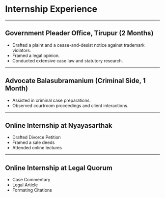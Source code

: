 # Internship Experience  

---

## Government Pleader Office, Tirupur (2 Months)  
- Drafted a plaint and a cease-and-desist notice against trademark violators.  
- Framed a legal opinion.  
- Conducted extensive case law and statutory research.  

---

## Advocate Balasubramanium (Criminal Side, 1 Month)  
- Assisted in criminal case preparations.  
- Observed courtroom proceedings and client interactions.

---
 ## Online Internship at Nyayasarthak
- Drafted Divorce Petition  
- Framed a sale deeds
- Attended online lectures 

---
## Online Internship at Legal Quorum
-  Case Commentary
-  Legal Article
-  Formating Citations
